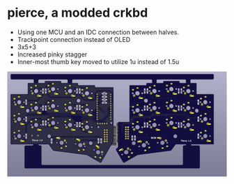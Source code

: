 # pierce, a modded crkbd

* Using one MCU and an IDC connection between halves.
* Trackpoint connection instead of OLED
* 3x5+3
* Increased pinky stagger
* Inner-most thumb key moved to utilize 1u instead of 1.5u

![pierce PBC](assets/pcb.png "pierce PBC")
